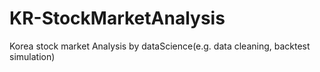 # KR-StockMarketAnalysis
Korea stock market Analysis by dataScience(e.g. data cleaning, backtest simulation)
